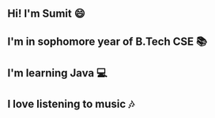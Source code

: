 ## Hi! I'm Sumit :smile: <br> 
## I'm in sophomore year of B.Tech CSE :books: <br>
## I'm learning Java :computer: <br>
## I love listening to music :notes:

